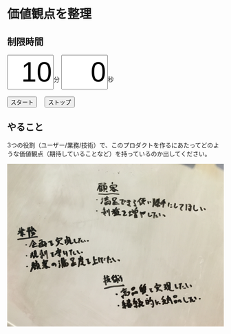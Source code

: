 # 価値観点を整理

## 制限時間

<form name="timer">
  <input type="text" maxlength="2" value="10" style="font-size:48pt;width:100px;text-align:right">分
  <input type="text" maxlength="2" value="0" style="font-size:48pt;width:100px;text-align:right">秒
  <br><br>
  <input type="button" value="スタート" onclick="cntStart()">　
  <input type="button" value="ストップ" onclick="cntStop()">
</form>

## やること

3つの役割（ユーザー/業務/技術）で、このプロダクトを作るにあたってどのような価値観点（期待していることなど）を持っているのか出してください。

![](img/d2d_work1.jpg)

<script type="text/javascript" src="../js/timer.js"></script>
